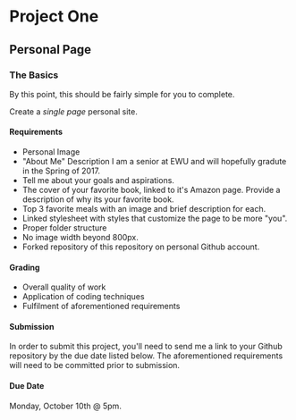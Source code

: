 # Project One
## Personal Page

### The Basics
By this point, this should be fairly simple for you to complete. 

Create a _single page_ personal site. 

#### Requirements
- Personal Image
- "About Me" Description
    I am  a  senior at EWU and will hopefully gradute in the Spring of 2017. 
- Tell me about your goals and aspirations. 
- The cover of your favorite book, linked to it's Amazon page. Provide a description of why its your favorite book. 
- Top 3 favorite meals with an image and brief description for each. 
- Linked stylesheet with styles that customize the page to be more "you".
- Proper folder structure
- No image width beyond 800px.
- Forked repository of this repository on personal Github account.

#### Grading
- Overall quality of work
- Application of coding techniques
- Fulfilment of aforementioned requirements

#### Submission
In order to submit this project, you'll need to send me a link to your Github repository by the due date listed below. The aforementioned requirements will need to be committed prior to submission.

#### Due Date
Monday, October 10th @ 5pm.
